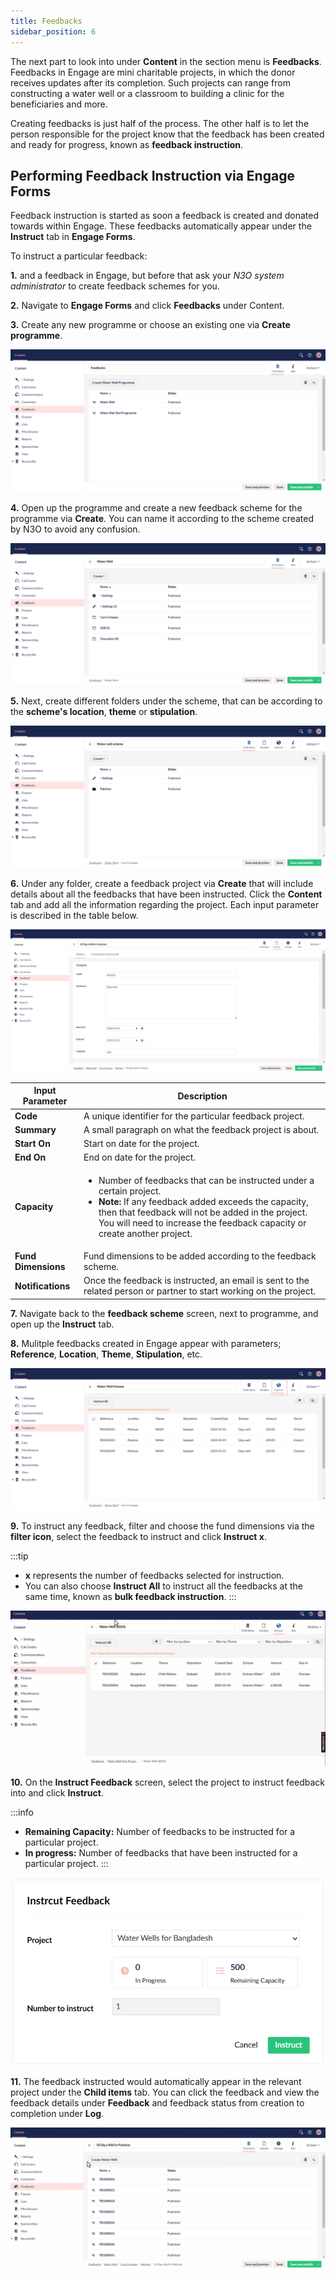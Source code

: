 ```yaml
---
title: Feedbacks
sidebar_position: 6
---
```


The next part to look into under **Content** in the section menu is **Feedbacks**. Feedbacks in Engage are mini charitable projects, in which the donor receives updates after its completion. Such projects can range from constructing a water well or a classroom to building a clinic for the beneficiaries and more.

Creating feedbacks is just half of the process. The other half is to let the person responsible for the project know that the feedback has been created and ready for progress, known as **feedback instruction**. 

## Performing Feedback Instruction via Engage Forms

Feedback instruction is started as soon a feedback is created and donated towards within Engage. These feedbacks automatically appear under the **Instruct** tab in **Engage Forms**. 

To instruct a particular feedback:

**1.** <K2Link route="docs/engage/feedbacks/creating-feedbacks/" text="Create" isInternal/> and <K2Link route="docs/engage/feedbacks/donating-to-feedback/" text="donate towards" isInternal/> a feedback in Engage, but before that ask your *N3O system administrator* to create feedback schemes for you.

**2.** Navigate to **Engage Forms** and click **Feedbacks** under Content. 

**3.** Create any new programme or choose an existing one via **Create programme**.

![create programme](./create-programme.png)

**4.** Open up the programme and create a new feedback scheme for the programme via **Create**. You can name it according to the scheme created by N3O to avoid any confusion.

![create feedback scheme](./create-feedback-scheme.png)

**5.** Next, create different folders under the scheme, that can be according to the **scheme's location**, **theme** or **stipulation**.

![create folders](./create-folders.png)

**6.** Under any folder, create a feedback project via **Create** that will include details about all the feedbacks that have been instructed. Click the **Content** tab and add all the information regarding the project. Each input parameter is described in the table below.

![create feedback project](./create-feedback-project.png)

| Input Parameter | Description |
| --------------- | ----------- |
| **Code** | A unique identifier for the particular feedback project. |
| **Summary** | A small paragraph on what the feedback project is about. |
| **Start On** | Start on date for the project. |
| **End On** | End on date for the project. |
| **Capacity** | <ul><li>Number of feedbacks that can be instructed under a certain project.</li><li> **Note:** If any feedback added exceeds the capacity, then that feedback will not be added in the project. You will need to increase the feedback capacity or create another project. </li></ul> |  
| **Fund Dimensions** | Fund dimensions to be added according to the feedback scheme.  |
| **Notifications** | Once the feedback is instructed, an email is sent to the related person or partner to start working on the project. |

**7.** Navigate back to the **feedback scheme** screen, next to programme, and open up the **Instruct** tab.

**8.** Mulitple feedbacks created in Engage appear with parameters; **Reference**, **Location**, **Theme**, **Stipulation**, etc.

![multiple feedbacks under instruct](./multiple-feedbacks-under-instruct.png)

**9.** To instruct any feedback, filter and choose the fund dimensions via the **filter icon**, select the feedback to instruct and click **Instruct x**. 

:::tip
- **x** represents the number of feedbacks selected for instruction.
- You can also choose **Instruct All** to instruct all the feedbacks at the same time, known as **bulk feedback instruction**.
:::

![feedback instruction gif](./feedback-instruction-gif.gif)

**10.** On the **Instruct Feedback** screen, select the project to instruct feedback into and click **Instruct**.

:::info
- **Remaining Capacity:** Number of feedbacks to be instructed for a particular project.
- **In progress:** Number of feedbacks that have been instructed for a particular project.
:::

![feedback instruction screen](./feedback-instruction-screen.png)

**11.** The feedback instructed would automatically appear in the relevant project under the **Child items** tab. You can click the feedback and view the feedback details under **Feedback** and feedback status from creation to completion under **Log**.

![feedback detail gif](./feedback-detail-gif.gif)

